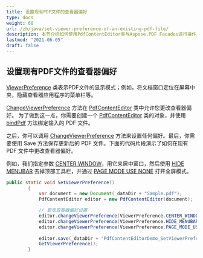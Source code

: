 ```yaml
---
title: 设置现有PDF文件的查看器偏好
type: docs
weight: 60
url: /zh/java/set-viewer-preference-of-an-existing-pdf-file/
description: 本节介绍如何使用PdfContentEditor类与Aspose.PDF Facades进行操作。
lastmod: "2021-06-05"
draft: false
---
```


## 设置现有PDF文件的查看器偏好

[ViewerPreference](https://reference.aspose.com/pdf/java/com.aspose.pdf.facades/viewerpreference) 类表示PDF文件的显示模式；例如，将文档窗口定位在屏幕中央，隐藏查看器应用程序的菜单栏等。

[ChangeViewerPreference](https://reference.aspose.com/pdf/java/com.aspose.pdf.facades/PdfContentEditor#changeViewerPreference-int-) 方法在 [PdfContentEditor](https://reference.aspose.com/pdf/java/com.aspose.pdf.facades/PdfContentEditor) 类中允许您更改查看器偏好。
 为了做到这一点，你需要创建一个 [PdfContentEditor](https://reference.aspose.com/pdf/java/com.aspose.pdf.facades/PdfContentEditor) 类的对象，并使用 [bindPdf](https://reference.aspose.com/pdf/java/com.aspose.pdf.facades/PdfContentEditor#bindPdf-java.lang.String-) 方法绑定输入的 PDF 文件。

之后，你可以调用 [ChangeViewerPreference](https://reference.aspose.com/pdf/java/com.aspose.pdf.facades/PdfContentEditor#changeViewerPreference-int-) 方法来设置任何偏好。最后，你需要使用 Save 方法保存更新后的 PDF 文件。下面的代码片段演示了如何在现有 PDF 文件中更改查看器偏好。

例如，我们指定参数 [CENTER WINDOW](https://reference.aspose.com/pdf/java/com.aspose.pdf.facades/ViewerPreference#CENTER_WINDOW)，用它来居中窗口，然后使用 [HIDE MENUBAR](https://reference.aspose.com/pdf/java/com.aspose.pdf.facades/ViewerPreference#HIDE_MENUBAR) 去掉顶部工具栏，并通过 [PAGE MODE USE NONE](https://reference.aspose.com/pdf/java/com.aspose.pdf.facades/ViewerPreference#PAGE_MODE_USE_NONE) 打开全屏模式。
```java
public static void SetViewerPreference()
        {
            var document = new Document(_dataDir + "Sample.pdf");
            PdfContentEditor editor = new PdfContentEditor(document);

            // 更改查看器偏好设置
            editor.changeViewerPreference(ViewerPreference.CENTER_WINDOW);
            editor.changeViewerPreference(ViewerPreference.HIDE_MENUBAR);
            editor.changeViewerPreference(ViewerPreference.PAGE_MODE_USE_NONE);
            
            editor.save(_dataDir + "PdfContentEditorDemo_SetViewerPreference.pdf");
            GetViewerPreference();
        }
```